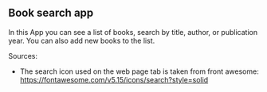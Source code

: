 ## Book search app

In this App you can see a list of books, search by title, author, or publication year. You can also add new books to the list.


Sources: 
- The search icon used on the web page tab is taken from front awesome: https://fontawesome.com/v5.15/icons/search?style=solid
